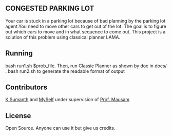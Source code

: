 ## CONGESTED PARKING LOT
Your car is stuck in a parking lot because of bad planning by the parking lot agent.You need to move other cars to get out of the lot. The goal is to figure out which cars to move and in what sequence to come out. This project is a solution of this problem using classical planner LAMA.

## Running
bash run1.sh $prob_file. Then, run Classic Planner as shown by doc in docs/ . bash run2.sh to generate the readable format of output


## Contributors
[K Sumanth](http://www.cse.iitd.ac.in/~cs1130232) and
[MySelf](http://www.cse.iitd.ac.in/~cs5120284) under supervision of [Prof. Mausam](http://www.cse.iitd.ac.in/~mausam)

## License
Open Source. Anyone can use it but give us credits.
